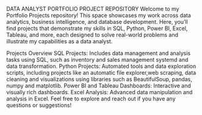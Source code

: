 DATA ANALYST PORTFOLIO PROJECT REPOSITORY
Welcome to my Portfolio Projects repository! This space showcases my work across data analytics, business intelligence, and database development. Here, you’ll find projects that demonstrate my skills in SQL, Python, Power BI, Excel, Tableau, and more, each designed to solve real-world problems and illustrate my capabilities as a data analyst.

Projects Overview
SQL Projects: Includes data management and analysis tasks using SQL, such as inventory and sales management systemd and data transformation.
Python Projects: Automated tools and data exploration scripts, including projects like an automatic file explorer,web scraping, data cleaning and visualizations using libraries such as BeautifulSoup, pandas, numpy and matplotlib.
Power BI and Tableau Dashboards: Interactive and visually rich dashboards.
Excel Analysis: Advanced data manipulation and analysis in Excel.
Feel free to explore and reach out if you have any questions or suggestions!
